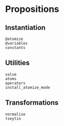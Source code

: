 
# Propositions

## Instantiation

```@docs
@atomize
@variables
constants
```

## Utilities

```@docs
value
atoms
operators
install_atomize_mode
```

## Transformations

```@docs
normalize
tseytin
```
